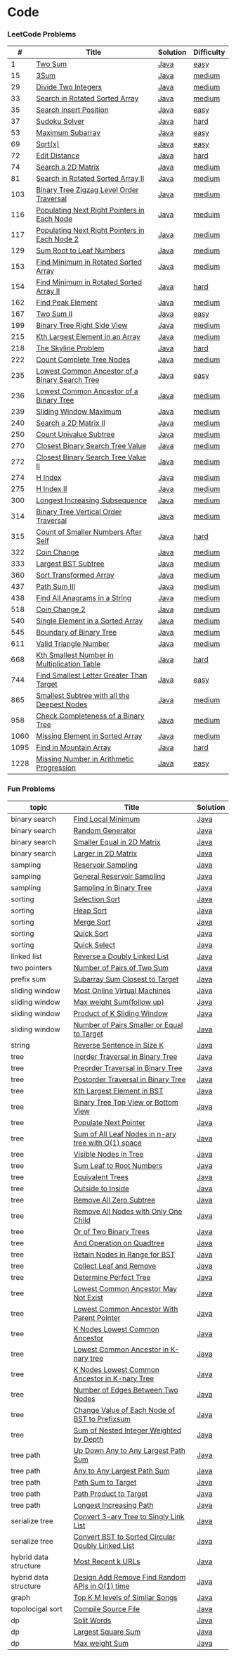 Code
========

### LeetCode Problems

| # | Title | Solution | Difficulty |
|---| ----- | -------- | ---------- |
|1|[Two Sum](https://leetcode.com/problems/two-sum/)|[Java](./algorithms/java/1_two_sum/TwoSum.java)|[easy](./algorithms/java/1_two_sum/README.md)|
|15|[3Sum](https://leetcode.com/problems/3sum/)|[Java](./algorithms/java/15_3sum/ThreeSum.java)|[medium](./algorithms/java/15_3sum/README.md)|
|29|[Divide Two Integers](https://leetcode.com/problems/divide-two-integers/)|[Java](./algorithms/java/29_divide_two_integers/Divide.java)|[medium](./algorithms/java/29_divide_two_integers/README.md)|
|33|[Search in Rotated Sorted Array](https://leetcode.com/problems/search-in-rotated-sorted-array/)|[Java](./algorithms/java/33_search_in_rotated_sorted_array/RotatedSearch.java)|[medium](./algorithms/java/33_search_in_rotated_sorted_array/README.md)|
|35|[Search Insert Position](https://leetcode.com/problems/search-insert-position/)|[Java](./algorithms/java/35_search_insert_position/SearchInsert.java)|[easy](./algorithms/java/35_search_insert_position/README.md)|
|37|[Sudoku Solver](https://leetcode.com/problems/sudoku-solver/)|[Java](./algorithms/java/37_soduku_solver/SudokuSolver.java)|[hard](./algorithms/java/37_soduku_solver/README.md)|
|53|[Maximum Subarray](https://leetcode.com/problems/maximum-subarray/)|[Java](./algorithms/java/53_maximum_subarray/MaxSubarray.java)|[easy](./algorithms/java/53_maximum_subarray/README.md)|
|69|[Sqrt(x)](https://leetcode.com/problems/sqrtx/)|[Java](./algorithms/java/69_sqrtx/Sqrt.java)|[easy](./algorithms/java/69_sqrtx/README.md)|
|72|[Edit Distance](https://leetcode.com/problems/edit-distance/)|[Java](./algorithms/java/72_edit_distance/EditDistance.java)|[hard](./algorithms/java/72_edit_distance/README.md)|
|74|[Search a 2D Matrix](https://leetcode.com/problems/search-a-2d-matrix/)|[Java](./algorithms/java/74_search_a_2d_matrix/SearchMatrix.java)|[medium](./algorithms/java/74_search_a_2d_matrix/README.md)|
|81|[Search in Rotated Sorted Array II](https://leetcode.com/problems/search-in-rotated-sorted-array-ii/)|[Java](./algorithms/java/81_search_in_rotated_sorted_array_2/RotatedSearch.java)|[medium](./algorithms/java/81_search_in_rotated_sorted_array_2/README.md)|
|103|[Binary Tree Zigzag Level Order Traversal](https://leetcode.com/problems/binary-tree-zigzag-level-order-traversal/)|[Java](./algorithms/java/103_binary_tree_zigzag_level_order_traversal/ZigzagLevelOrder.java)|[medium](./algorithms/java/103_binary_tree_zigzag_level_order_traversal/README.md)|
|116|[Populating Next Right Pointers in Each Node](https://leetcode.com/problems/populating-next-right-pointers-in-each-node)|[Java](./algorithms/java/116_populating_next_right_pointers/PopulateNext.java)|[meduim](./algorithms/java/116_populating_next_right_pointers/README.md)|
|117|[Populating Next Right Pointers in Each Node 2](https://leetcode.com/problems/populating-next-right-pointers-in-each-node-ii/)|[Java](./algorithms/java/117_populating_next_right_pointers_2/PopulatingNext.java)|[medium](./algorithms/java/117_populating_next_right_pointers_2/README.md)|
|129|[Sum Root to Leaf Numbers](https://leetcode.com/problems/sum-root-to-leaf-numbers/)|[Java](./algorithms/java/129_sum_root_to_leaf_numbers/SumRootToLeafNumbers.java)|[medium](./algorithms/java/129_sum_root_to_leaf_numbers/README.md)|
|153|[Find Minimum in Rotated Sorted Array](https://leetcode.com/problems/find-minimum-in-rotated-sorted-array/)|[Java](./algorithms/java/153_find_minimum_in_rotated_sorted_array/FindMin.java)|[medium](./algorithms/java/153_find_minimum_in_rotated_sorted_array/README.md)|
|154|[Find Minimum in Rotated Sorted Array II](https://leetcode.com/problems/find-minimum-in-rotated-sorted-array-ii/)|[Java](./algorithms/java/154_find_minimum_in_rotated_sorted_array_2/FindMin.java)|[hard](./algorithms/java/154_find_minimum_in_rotated_sorted_array_2/README.md)|
|162|[Find Peak Element](https://leetcode.com/problems/find-peak-element/)|[Java](./algorithms/java/162_find_peak_element/FindPeak.java)|[medium](./algorithms/java/162_find_peak_element/README.md)|
|167|[Two Sum II](https://leetcode.com/problems/two-sum-ii-input-array-is-sorted/)|[Java](./algorithms/java/167_two_sum_2/TwoSum2.java)|[easy](./algorithms/java/167_two_sum_2/README.md)|
|199|[Binary Tree Right Side View](https://leetcode.com/problems/binary-tree-right-side-view/)|[Java](./algorithms/java/199_binary_tree_right_side_view/RightSideView.java)|[medium](./algorithms/java/199_binary_tree_right_side_view/README.md)|
|215|[Kth Largest Element in an Array](https://leetcode.com/problems/kth-largest-element-in-an-array/)|[Java](./algorithms/java/215_kth_largest_element_in_an_array/FindKthLargest.java)|[medium](./algorithms/java/215_kth_largest_element_in_an_array/README.md)|
|218|[The Skyline Problem](https://leetcode.com/problems/the-skyline-problem/)|[Java](./algorithms/java/218_the_skyline_problem/SkyLine.java)|[hard](./algorithms/java/218_the_skyline_problem/README.md)|
|222|[Count Complete Tree Nodes](https://leetcode.com/problems/count-complete-tree-nodes/)|[Java](./algorithms/java/222_count_complete_tree_nodes/CountCompleteTree.java)|[medium](./algorithms/java/222_count_complete_tree_nodes/README.md)|
|235|[Lowest Common Ancestor of a Binary Search Tree](https://leetcode.com/problems/lowest-common-ancestor-of-a-binary-search-tree/)|[Java](./algorithms/java/235_lowest_common_ancestor_of_a_binary_search_tree/LCA.java)|[easy](./algorithms/java/235_lowest_common_ancestor_of_a_binary_search_tree/README.md)|
|236|[Lowest Common Ancestor of a Binary Tree](https://leetcode.com/problems/lowest-common-ancestor-of-a-binary-tree/)|[Java](./algorithms/java/236_lowest_common_ancestor_of_a_binary_tree/LCA.java)|[medium](./algorithms/java/236_lowest_common_ancestor_of_a_binary_tree/README.md)|
|239|[Sliding Window Maximum](https://leetcode.com/problems/sliding-window-maximum/)|[Java](./algorithms/java/239_sliding_window_maximum/SlidingWindowMaximum.java)|[medium](./algorithms/java/239_sliding_window_maximum/SlidingWindowMaximum.java)|
|240|[Search a 2D Matrix II](https://leetcode.com/problems/search-a-2d-matrix-ii/)|[Java](./algorithms/java/240_search_a_2d_matrix_2/SearchMatrix.java)|[medium](./algorithms/java/240_search_a_2d_matrix_2/README.md)|
|250|[Count Univalue Subtree](https://leetcode.com/problems/count-univalue-subtrees/)|[Java](./algorithms/java/250_count_univalue_subtree/CountUnivalueSubtree.java)|[medium](./algorithms/java/250_count_univalue_subtree/README.md)|
|270|[Closest Binary Search Tree Value](https://leetcode.com/problems/closest-binary-search-tree-value/)|[Java](./algorithms/java/270_closest_binary_search_tree_value/ClosestValue.java)|[medium](./algorithms/java/270_closest_binary_search_tree_value/README.md)|
|272|[Closest Binary Search Tree Value II](https://leetcode.com/problems/closest-binary-search-tree-value-ii/)|[Java](./algorithms/java/272_closest_binary_search_tree_value_2/ClosestBinarySearchTree.java)|[medium](./algorithms/java/272_closest_binary_search_tree_value_2/README.md)|
|274|[H Index](https://leetcode.com/problems/h-index/)|[Java](./algorithms/java/274_h_index/HIndex.java)|[medium](./algorithms/java/274_h_index/README.md)|
|275|[H Index II](https://leetcode.com/problems/h-index-ii/)|[Java](./algorithms/java/275_h_index_2/HIndex.java)|[medium](./algorithms/java/275_h_index_2/README.md)|
|300|[Longest Increasing Subsequence](https://leetcode.com/problems/longest-increasing-subsequence/)|[Java](./algorithms/java/300_longest_increasing_subsequence/LengthOfLIS.java)|[medium](./algorithms/java/300_longest_increasing_subsequence/README.md)|
|314|[Binary Tree Vertical Order Traversal](https://leetcode.com/problems/binary-tree-vertical-order-traversal/)|[Java](./algorithms/java/314_binary_tree_vertical_order_traversal/VerticalOrder.java)|[medium](./algorithms/java/314_binary_tree_vertical_order_traversal/README.md)|
|315|[Count of Smaller Numbers After Self](https://leetcode.com/problems/count-of-smaller-numbers-after-self/)|[Java](./algorithms/java/315_count_of_smaller_numbers_after_self/CountSmallerAfter.java)|[hard](./algorithms/java/315_count_of_smaller_numbers_after_self/README.md)|
|322|[Coin Change](https://leetcode.com/problems/coin-change/)|[Java](./algorithms/java/322_coin_change/CoinChange.java)|[medium](./algorithms/java/322_coin_change/README.md)|
|333|[Largest BST Subtree](https://leetcode.com/problems/largest-bst-subtree/)|[Java](./algorithms/java/333_largest_bst_subtree/LargestBST.java)|[medium](./algorithms/java/333_largest_bst_subtree/README.md)|
|360|[Sort Transformed Array](https://leetcode.com/problems/sort-transformed-array/)|[Java](./algorithms/java/360_sort_transformed_array/SortTransformed.java)|[medium](./algorithms/java/360_sort_transformed_array/README.md)|
|437|[Path Sum III](https://leetcode.com/problems/path-sum-iii/)|[Java](./algorithms/java/437_path_sum_3/PathSum.java)|[medium](./algorithms/java/437_path_sum_3/README.md)|
|438|[Find All Anagrams in a String](https://leetcode.com/problems/find-all-anagrams-in-a-string/)|[Java](./algorithms/java/438_find_all_anagrams_in_a_string/FindAllAnagrams.java)|[medium](./algorithms/java/438_find_all_anagrams_in_a_string/README.md)|
|518|[Coin Change 2](https://leetcode.com/problems/coin-change-2/)|[Java](./algorithms/java/518_coin_change_2/CoinChange2.java)|[medium](./algorithms/java/518_coin_change_2/README.md)|
|540|[Single Element in a Sorted Array](https://leetcode.com/problems/single-element-in-a-sorted-array/)|[Java](./algorithms/java/540_single_element_in_a_sorted_array/SingleNonDuplicate.java)|[medium](./algorithms/java/540_single_element_in_a_sorted_array/README.md)|
|545|[Boundary of Binary Tree](https://leetcode.com/problems/boundary-of-binary-tree/)|[Java](./algorithms/java/545_boundary_of_binary_tree/BoundaryofBinaryTree.java)|[medium](./algorithms/java/545_boundary_of_binary_tree/README.md)|
|611|[Valid Triangle Number](https://leetcode.com/problems/valid-triangle-number/)|[Java](./algorithms/java/611_valid_triangle_number/ValidTriangleNumber.java)|[medium](./algorithms/java/611_valid_triangle_number/README.md)|
|668|[Kth Smallest Number in Multiplication Table](https://leetcode.com/problems/kth-smallest-number-in-multiplication-table/)|[Java](./algorithms/java/668_kth_smallest_number_in_multiplication_table/FindKthNumber.java)|[hard](./algorithms/java/668_kth_smallest_number_in_multiplication_table/README.md)|
|744|[Find Smallest Letter Greater Than Target](https://leetcode.com/problems/find-smallest-letter-greater-than-target/)|[Java](./algorithms/java/744_find_smallest_letter_greater_than_target/NextGreatestLetter.java)|[easy](./algorithms/java/744_find_smallest_letter_greater_than_target/README.md)|
|865|[Smallest Subtree with all the Deepest Nodes](https://leetcode.com/problems/smallest-subtree-with-all-the-deepest-nodes/)|[Java](./algorithms/java/865_smallest_subtree_with_all_the_deepest_nodes/SubtreeWithAllDeepest.java)|[medium](./algorithms/java/865_smallest_subtree_with_all_the_deepest_nodes/README.md)|
|958|[Check Completeness of a Binary Tree](https://leetcode.com/problems/check-completeness-of-a-binary-tree/)|[Java](./algorithms/java/958_check_completeness_of_a_binary_tree/CheckCopmlete.java)|[medium](./algorithms/java/958_check_completeness_of_a_binary_tree/README.md)|
|1060|[Missing Element in Sorted Array](https://leetcode.com/problems/missing-element-in-sorted-array/)|[Java](./algorithms/java/1060_missing_element_in_sorted_array/MissingElement.java)|[medium](./algorithms/java/1060_missing_element_in_sorted_array/README.md)|
|1095|[Find in Mountain Array](https://leetcode.com/problems/find-in-mountain-array/)|[Java](./algorithms/java/1095_find_in_mountain_array/MountainArray.java)|[hard](./algorithms/java/1095_find_in_mountain_array/README.md)|
|1228|[Missing Number in Arithmetic Progression](https://leetcode.com/problems/missing-number-in-arithmetic-progression/)|[Java](./algorithms/java/1228_missing_number_in_arithmetic_progression/MissingNumber.java)|[easy](./algorithms/java/1228_missing_number_in_arithmetic_progression/README.md)|

### Fun Problems

| topic | Title | Solution |
|-------| ----- | -------- |
|binary search|[Find Local Minimum](./algorithms/java/fun_find_local_minimum_in_unsorted_array/README.md)|[Java](./algorithms/java/fun_find_local_minimum_in_unsorted_array/FindLocalMin.java)|
|binary search|[Random Generator](./algorithms/java/fun_random_generator/README.md)|[Java](./algorithms/java/fun_random_generator/RandomGenerator.java)|
|binary search|[Smaller Equal in 2D Matrix](./algorithms/java/fun_smaller_equal_in_2d_matrix/README.md)|[Java](./algorithms/java/fun_smaller_equal_in_2d_matrix/SmallerEqual.java)|
|binary search|[Larger in 2D Matrix](./algorithms/java/fun_larger_in_2d_matrix/README.md)|[Java](./algorithms/java/fun_larger_in_2d_matrix/Larger.java )|
|sampling|[Reservoir Sampling](./algorithms/java/fun_reservoir_sampling/README.md)|[Java](./algorithms/java/fun_reservoir_sampling/ReservoirSampling.java)|
|sampling|[General Reservoir Sampling](./algorithms/java/fun_general_reservoir_sampling/README.md)|[Java](./algorithms/java/fun_general_reservoir_sampling/GeneralReservoirSampling.java)|
|sampling|[Sampling in Binary Tree](./algorithms/java/fun_sampling_in_binary_tree/README.md)|[Java](./algorithms/java/fun_sampling_in_binary_tree/BinaryTreeSampling.java)|
|sorting|[Selection Sort](./algorithms/java/fun_selection_sort/README.md)|[Java](./algorithms/java/fun_selection_sort/SelectionSort.java)|
|sorting|[Heap Sort](./algorithms/java/fun_heap_sort/README.md)|[Java](./algorithms/java/fun_heap_sort/HeapSort.java)|
|sorting|[Merge Sort](./algorithms/java/fun_merge_sort/REAEDME.md)|[Java](./algorithms/java/fun_merge_sort/MergeSort.java)|
|sorting|[Quick Sort](./algorithms/java/fun_quick_sort/README.md)|[Java](./algorithms/java/fun_quick_sort/QuickSort.java)|
|sorting|[Quick Select](./algorithms/java/fun_quick_select/README.md)|[Java](./algorithms/java/fun_quick_select/QuickSelect.java)|
|linked list|[Reverse a Doubly Linked List](./algorithms/java/fun_reverse_doubly_linked_list/README.md)|[Java](./algorithms/java/fun_reverse_doubly_linked_list/ReverseDoublyLinkedList.java)|
|two pointers|[Number of Pairs of Two Sum](./algorithms/java/fun_number_of_two_sum_with_duplicate/README.md)|[Java](./algorithms/java/fun_number_of_two_sum_with_duplicate/NumberOfTwoSum.java)|
|prefix sum|[Subarray Sum Closest to Target](./algorithms/java/fun_subarray_sum_closest_to_target/README.md)|[Java](./algorithms/java/fun_subarray_sum_closest_to_target/ClosestSubarraySum.java)|
|sliding window|[Most Online Virtual Machines](./algorithms/java/fun_most_online_virtual_machines/README.md)|[Java](./algorithms/java/fun_most_online_virtual_machines/MostVirtualMachines.java)|
|sliding window|[Max weight Sum(follow up)](./algorithms/java/fun_max_weight_sum/README.md)|[Java](./algorithms/java/fun_max_weight_sum/MaxWeightSum.java)|
|sliding window|[Product of K Sliding Window](./algorithms/java/fun_product_of_each_size_k_subarray/README.md)|[Java](./algorithms/java/fun_product_of_each_size_k_subarray/ProductKSlidingWindow.java)|
|sliding window|[Number of Pairs Smaller or Equal to Target](./algorithms/java/fun_number_of_pairs_smaller_or_equal_than_targets/README.md)|[Java](./algorithms/java/fun_number_of_pairs_smaller_or_equal_than_targets/NumberOfPairSmallerOrEqualToTarget.java)|
|string|[Reverse Sentence in Size K](./algorithms/java/fun_reverse_string_in_size_k/README.md)|[Java](./algorithms/java/fun_reverse_string_in_size_k/ReverseInK.java)|
|tree|[Inorder Traversal in Binary Tree](./algorithms/java/fun_inorder_traversal_in_binary_tree/README.md)|[Java](./algorithms/java/fun_inorder_traversal_in_binary_tree/InorderTraversal.java)|
|tree|[Preorder Traversal in Binary Tree](./algorithms/java/fun_preorder_traversal_in_binary_tree/README.md)|[Java](./algorithms/java/fun_preorder_traversal_in_binary_tree/PreorderTraversal.java)|
|tree|[Postorder Traversal in Binary Tree](./algorithms/java/fun_postorder_traversal_in_binary_tree/README.md)|[Java](./algorithms/java/fun_postorder_traversal_in_binary_tree/PostorderTraversal.java)|
|tree|[Kth Largest Element in BST](./algorithms/java/fun_kth_largest_node_in_bst/README.md)|[Java](./algorithms/java/fun_kth_largest_node_in_bst/KthLargestInBST.java)|
|tree|[Binary Tree Top View or Bottom View](./algorithms/java/fun_binary_tree_top_view_or_bottom_view/README.md)|[Java](./algorithms/java/fun_binary_tree_top_view_or_bottom_view/TopBottomView.java)|
|tree|[Populate Next Pointer](./algorithms/java/fun_populate_next_pointers/README.md)|[Java](./algorithms/java/fun_populate_next_pointers/PopulateNextPointers.java)|
|tree|[Sum of All Leaf Nodes in n-ary tree with O(1) space](./algorithms/java/fun_sum_of_all_leaf_nodes_for_n-ary_tree/README.md)|[Java](./algorithms/java/fun_sum_of_all_leaf_nodes_for_n-ary_tree/SumofAllLeaf.java )|
|tree|[Visible Nodes in Tree](./algorithms/java/fun_visible_nodes_in_tree/README.md)|[Java](./algorithms/java/fun_visible_nodes_in_tree/VisibleNodes.java)|
|tree|[Sum Leaf to Root Numbers](./algorithms/java/fun_sum_leaf_to_root_numbers/README.md)|[Java](./algorithms/java/fun_sum_leaf_to_root_numbers/LeafToRoot.java)|
|tree|[Equivalent Trees](./algorithms/java/fun_equivalent_trees/README.md)|[Java](./algorithms/java/fun_equivalent_trees/EquivalentTrees.java)|
|tree|[Outside to Inside](./algorithms/java/fun_outside_to_inside/README.md)|[Java](./algorithms/java/fun_outside_to_inside/OutsideToInside.java)|
|tree|[Remove All Zero Subtree](./algorithms/java/fun_remove_all_zero_subtree/README.md)|[Java](./algorithms/java/fun_remove_all_zero_subtree/RemoveZero.java)|
|tree|[Remove All Nodes with Only One Child](./algorithms/java/fun_remove_all_the_nodes_with_only_one_child/README.md)|[Java](./algorithms/java/fun_remove_all_the_nodes_with_only_one_child/RemoveAllOneChildNodes.java)|
|tree|[Or of Two Binary Trees](./algorithms/java/fun_or_of_two_binary_trees/README.md)|[Java](./algorithms/java/fun_or_of_two_binary_trees/OrTwoBinaryTrees.java)|
|tree|[And Operation on Quadtree](./algorithms/java/fun_and_operation_on_quadtree/README.md)|[Java](./algorithms/java/fun_and_operation_on_quadtree/AndOperationOnQuadtree.java)|
|tree|[Retain Nodes in Range for BST](./algorithms/java/fun_retain_nodes_in_range_for_bst/README.md)|[Java](./algorithms/java/fun_retain_nodes_in_range_for_bst/RetainNodesInRange.java)|
|tree|[Collect Leaf and Remove](./algorithms/java/fun_collect_leaf_and_remove/README.md)|[Java](./algorithms/java/fun_collect_leaf_and_remove/CollectLeaves.java )|
|tree|[Determine Perfect Tree](./algorithms/java/fun_determine_perfect_tree/README.md)|[Java](./algorithms/java/fun_determine_perfect_tree/PerfectTree.java)|
|tree|[Lowest Common Ancestor May Not Exist](./algorithms/java/fun_lowest_common_ancestor_may_not_exist/README.md)|[Java](./algorithms/java/fun_lowest_common_ancestor_may_not_exist/LCA.java)|
|tree|[Lowest Common Ancestor With Parent Pointer](./algorithms/java/fun_lowest_common_ancestor_with_parent_pointer/README.md)|[Java](./algorithms/java/fun_lowest_common_ancestor_with_parent_pointer/LCA.java)|
|tree|[K Nodes Lowest Common Ancestor](./algorithms/java/fun_k_nodes_lowest_common_ancestor/README.md)|[Java](./algorithms/java/fun_k_nodes_lowest_common_ancestor/LCA.java)|
|tree|[Lowest Common Ancestor in K-nary tree](./algorithms/java/fun_lowest_common_ancestor_in_knary_tree/README.md)|[Java](./algorithms/java/fun_lowest_common_ancestor_in_knary_tree/LCA.java)|
|tree|[K Nodes Lowest Common Ancestor in K-nary Tree](./algorithms/java/fun_k_nodes_lowest_common_ancestor_in_knary_tree/README.md)|[Java](./algorithms/java/fun_k_nodes_lowest_common_ancestor_in_knary_tree/LCA.java)|
|tree|[Number of Edges Between Two Nodes](./algorithms/java/fun_number_of_edges_between_two_nodes/README.md)|[Java](./algorithms/java/fun_number_of_edges_between_two_nodes/NumberOfEdges.java)|
|tree|[Change Value of Each Node of BST to Prefixsum](./algorithms/java/fun_change_value_of_each_node_of_bst_to_prefixsum/README.md)|[Java](./algorithms/java/fun_change_value_of_each_node_of_bst_to_prefixsum/ChangeValueToPrefixsum.java)|
|tree|[Sum of Nested Integer Weighted by Depth](./algorithms/java/fun_sum_of_nested_integer_weighted_by_depth/README.md)|[Java](./algorithms/java/fun_sum_of_nested_integer_weighted_by_depth/NestedInteger.java)|
|tree path|[Up Down Any to Any Largest Path Sum](./algorithms/java/fun_up_down_any_to_any_largest_path_sum/README.md)|[Java](./algorithms/java/fun_up_down_any_to_any_largest_path_sum/PathSum.java)|
|tree path|[Any to Any Largest Path Sum](./algorithms/java/fun_any_to_any_largest_path_sum/README.md)|[Java](./algorithms/java/fun_any_to_any_largest_path_sum/PathSum.java)|
|tree path|[Path Sum to Target](./algorithms/java/fun_path_sum_to_target/README.md)|[Java](./algorithms/java/fun_path_sum_to_target/PathSumToTarget.java)|
|tree path|[Path Product to Target](./algorithms/java/fun_path_product_to_target/README.md)|[Java](./algorithms/java/fun_path_product_to_target/ProctToTarget.java)|
|tree path|[Longest Increasing Path](./algorithms/java/fun_longest_increasing_path/README.md)|[Java](./algorithms/java/fun_longest_increasing_path/LongestIncreasingPath.java)|
|serialize tree|[Convert 3-ary Tree to Singly Link List](./algorithms/java/fun_convert_3ary_tree_to_singly_linked_list/README.md)|[Java](./algorithms/java/fun_convert_3ary_tree_to_singly_linked_list/Convert3aryTree.java)|
|serialize tree|[Convert BST to Sorted Circular Doubly Linked List](./algorithms/java/fun_convert_bst_to_sorted_circular_doubly_linked_list/README.md)|[Java](./algorithms/java/fun_convert_bst_to_sorted_circular_doubly_linked_list/Convert.java)|
|hybrid data structure|[Most Recent k URLs](./algorithms/java/fun_most_recent_k_urls/README.md)|[Java](./algorithms/java/fun_most_recent_k_urls/MostRecentKUrls.java)|
|hybrid data structure|[Design Add Remove Find Random APIs in O(1) time](./algorithms/java/fun_design_add_remove_find_random_in_o1/README.md)|[Java](./algorithms/java/fun_design_add_remove_find_random_in_o1/NewDataStructure.java)|
|graph|[Top K M levels of Similar Songs](./algorithms/java/fun_top_k_m_levels_of_similar_songs/README.md)|[Java](./algorithms/java/fun_top_k_m_levels_of_similar_songs/TopKSimilarSongsWithAtMostMLevelDiff.java)|
|topolocigal sort|[Compile Source File](./algorithms/java/fun_compile_source_file/README.md)|[Java](./algorithms/java/fun_compile_source_file/FilesCompileOrder.java)|
|dp|[Split Words](./algorithms/java/fun_split_words/README.md)|[Java](./algorithms/java/fun_split_words/SplitWords.java)|
|dp|[Largest Square Sum](./algorithms/java/fun_largest_square_sum/README.md)|[Java](./algorithms/java/fun_largest_square_sum/LargestSquareSum.java)|
|dp|[Max weight Sum](./algorithms/java/fun_max_weight_sum/README.md)|[Java](./algorithms/java/fun_max_weight_sum/MaxWeightSum.java)|
